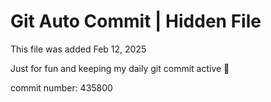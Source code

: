 # Git Auto Commit | Hidden File

This file was added Feb 12, 2025

Just for fun and keeping my daily git commit active 🤪

commit number: 435800
